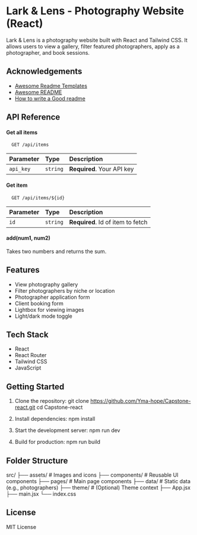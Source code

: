 # Lark & Lens - Photography Website (React)

Lark & Lens is a photography website built with React and Tailwind CSS. It allows users to view a gallery, filter featured photographers, apply as a photographer, and book sessions.


## Acknowledgements

 - [Awesome Readme Templates](https://awesomeopensource.com/project/elangosundar/awesome-README-templates)
 - [Awesome README](https://github.com/matiassingers/awesome-readme)
 - [How to write a Good readme](https://bulldogjob.com/news/449-how-to-write-a-good-readme-for-your-github-project)


## API Reference

#### Get all items

```http
  GET /api/items
```

| Parameter | Type     | Description                |
| :-------- | :------- | :------------------------- |
| `api_key` | `string` | **Required**. Your API key |

#### Get item

```http
  GET /api/items/${id}
```

| Parameter | Type     | Description                       |
| :-------- | :------- | :-------------------------------- |
| `id`      | `string` | **Required**. Id of item to fetch |

#### add(num1, num2)

Takes two numbers and returns the sum.


## Features

- View photography gallery
- Filter photographers by niche or location
- Photographer application form
- Client booking form
- Lightbox for viewing images
- Light/dark mode toggle

## Tech Stack

- React
- React Router
- Tailwind CSS
- JavaScript

## Getting Started

1. Clone the repository:
git clone https://github.com/Yma-hope/Capstone-react.git
cd Capstone-react

2. Install dependencies:
npm install

3. Start the development server:
npm run dev

4. Build for production:
npm run build

## Folder Structure

src/
├── assets/         # Images and icons
├── components/     # Reusable UI components
├── pages/          # Main page components
├── data/           # Static data (e.g., photographers)
├── theme/          # (Optional) Theme context
├── App.jsx
├── main.jsx
└── index.css

## License

MIT License
